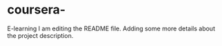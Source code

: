 # coursera-
E-learning
I am editing the README file. Adding some more details about the project description.
